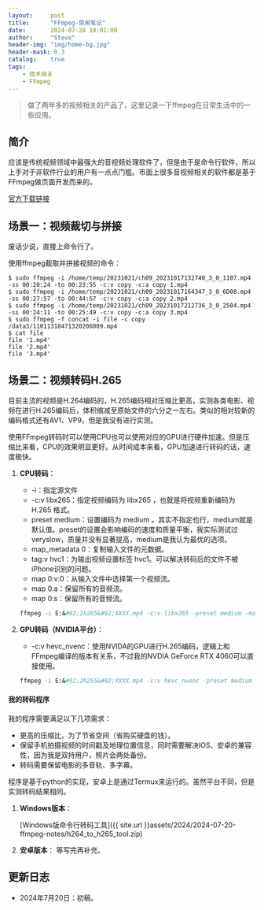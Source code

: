 ```yaml
---
layout:     post
title:      "FFmpeg-使用笔记"
date:       2024-07-20 18:01:00
author:     "Steve"
header-img: "img/home-bg.jpg"
header-mask: 0.3
catalog:    true
tags:
    - 技术相关
    - FFmpeg
---
```


> 做了两年多的视频相关的产品了，这里记录一下ffmpeg在日常生活中的一些应用。

## 简介

应该是传统视频领域中最强大的音视频处理软件了，但是由于是命令行软件，所以上手对于非软件行业的用户有一点点门槛。市面上很多音视频相关的软件都是基于FFmpeg做页面开发而来的。

[官方下载链接](https://ffmpeg.org/download.html)

## 场景一：视频裁切与拼接

废话少说，直接上命令行了。

使用ffmpeg截取并拼接视频的命令：

```ssh
$ sudo ffmpeg -i /home/temp/20231021/ch09_20231017132740_3_0_1107.mp4 -ss 00:20:24 -to 00:23:55 -c:v copy -c:a copy 1.mp4
$ sudo ffmpeg -i /home/temp/20231021/ch09_20231017164347_3_0_6D08.mp4 -ss 00:27:57 -to 00:44:57 -c:v copy -c:a copy 2.mp4
$ sudo ffmpeg -i /home/temp/20231021/ch09_20231017212736_3_0_2504.mp4 -ss 00:24:11 -to 00:25:49 -c:v copy -c:a copy 3.mp4
$ sudo ffmpeg -f concat -i file -c copy /data3/11011318471320206009.mp4
$ cat file
file '1.mp4'
file '2.mp4'
file '3.mp4'
```

## 场景二：视频转码H.265

目前主流的视频是H.264编码的，H.265编码相对压缩比更高，实测各类电影、视频在进行H.265编码后，体积缩减至原始文件的六分之一左右。类似的相对较新的编码格式还有AV1、VP9，但是我没有进行实测。

使用FFmpeg转码时可以使用CPU也可以使用对应的GPU进行硬件加速。但是压缩比来看，CPU的效果明显更好。从时间成本来看，GPU加速进行转码的话，速度极快。

1. **CPU转码**：

   - -i：指定源文件
   - -c:v libx265：指定视频编码为 libx265 ，也就是将视频重新编码为 H.265 格式。
   - preset medium：设置编码为 medium 。其实不指定也行，medium就是默认值。preset的设置会影响编码的速度和质量平衡，我实际测试过veryslow，质量并没有显著提高，medium是我认为最优的选项。
   - map_metadata 0：复制输入文件的元数据。
   - tag:v hvc1：为输出视频设置标签 hvc1。可以解决转码后的文件不被iPhone识别的问题。
   - map 0&#58;&#118;&#58;0：从输入文件中选择第一个视频流。
   - map 0:a：保留所有的音频流。
   - map 0:s：保留所有的音频流。

   ```bash
   ffmpeg -i E:&#92;2h265&#92;XXXX.mp4 -c:v libx265 -preset medium -map_metadata 0 -tag:v hvc1 -map 0&#58;&#118;&#58;0 -map 0:a E:&#92;2h265_output&#92;XXXX.mp4
   ```

2. **GPU转码（NVIDIA平台）**：

   - -c:v hevc_nvenc：使用NVIDA的GPU进行H.265编码，逻辑上和FFmpeg编译的版本有关系，不过我的NVDIA GeForce RTX 4060可以直接使用。

   ```bash
   ffmpeg -i E:&#92;2h265&#92;XXXX.mp4 -c:v hevc_nvenc -preset medium -map_metadata 0 -tag:v hvc1 -map 0&#58;&#118;&#58;0 -map 0:a E:&#92;2h265_output&#92;XXXX.mp4
   ```

#### 我的转码程序

我的程序需要满足以下几项需求：
- 更高的压缩比，为了节省空间（省购买硬盘的钱）。
- 保留手机拍摄视频的时间戳及地理位置信息，同时需要解决IOS、安卓的兼容性，因为我是双持用户，照片会两处备份。
- 转码需要保留电影的多音轨、多字幕。

程序是基于python的实现，安卓上是通过Termux来运行的。虽然平台不同，但是实测转码结果相同。

1. **Windows版本**：

   [Windows版命令行转码工具]({{ site.url }}assets/2024/2024-07-20-ffmpeg-notes/h264_to_h265_tool.zip)

2. **安卓版本**：
   等写完再补充。

## 更新日志
- 2024年7月20日：初稿。